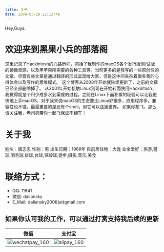 ```yaml
---
title: 关于
date: 2008-03-29 22:13:49
---
```


Hey,Guys.

# 欢迎来到黑果小兵的部落阁
这里记录了Hackintosh的心路历程，包括了我制作的macOS各个发行版测/试版的镜像资源，以及黑苹果所需要的各种工具等。当然更多的是我写的一些原创性的文章，尽管有些文章是通过翻译的形式呈现给大家，但是这中间夹杂着很多我的心得体会以及写作的思维模式。
这个博客从2008年开始就陆续更新了，之前的文章已经全部删除掉了。
从2001年开始接触Linux到现在开始转而使用Hackintosh，我觉得就是个积少成多水到渠成的过程。之前在Linux下面积累的经验可以让我更快地上手macOS，对于我来说macOS的生态要比Linux好很多，应用程序多，兼容性也不错，最最重要的是还有个shell，用它可以连通世界。
如果你想飞，那么请关注我，老司机带你一起飞保证不翻车！

# 关于我

姓名：唐志忠
性别：男
出生日期：1969年
目前居住地：大连
业余爱好：旅游,毽球,羽毛球,排球,台球,保龄球,徒步,摄影,音乐,美食

# 联络方式：

* QQ: 11641
* 微信: daliansky
* E_Mail: daliansky2008(at)gmail.com




## 如果你认可我的工作，可以通过打赏支持我后续的更新

| 微信                                                       | 支付宝                                               |
| ---------------------------------------------------------- | ---------------------------------------------------- |
| ![wechatpay_160](http://7.daliansky.net/wechatpay_160.jpg) | ![alipay_160](http://7.daliansky.net/alipay_160.jpg) |

